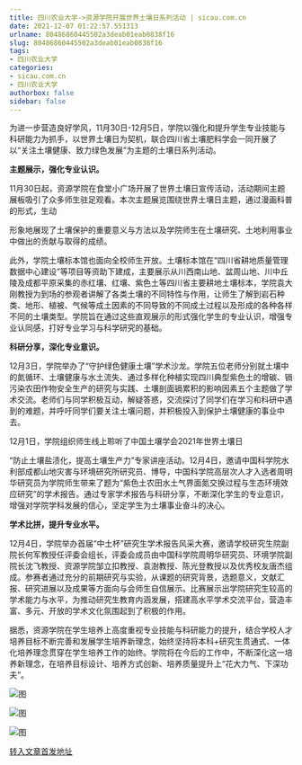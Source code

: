```yaml
---
title: 四川农业大学->资源学院开展世界土壤日系列活动 | sicau.com.cn
date: 2021-12-07 01:22:57.551313
urlname: 80486860445502a3deab01eab0838f16
slug: 80486860445502a3deab01eab0838f16
tags: 
- 四川农业大学
categories:
- sicau.com.cn
- 四川农业大学
authorbox: false
sidebar: false
---
```

为进一步营造良好学风，11月30日-12月5日，学院以强化和提升学生专业技能与科研能力为抓手，以世界土壤日为契机，联合四川省土壤肥料学会一同开展了以“关注土壤健康、致力绿色发展”为主题的土壤日系列活动。

**主题展示，强化专业认识。**

11月30日起，资源学院在食堂小广场开展了世界土壤日宣传活动，活动期间主题展板吸引了众多师生驻足观看。本次主题展览围绕世界土壤日主题，通过漫画科普的形式，生动
<!--more-->
形象地展现了土壤保护的重要意义与方法以及学院师生在土壤研究、土地利用事业中做出的贡献与取得的成绩。

此外，学院土壤标本馆也面向全校师生开放。土壤标本馆在“四川省耕地质量管理数据中心建设”等项目等资助下建成，主要展示从川西南山地、盆周山地、川中丘陵及成都平原采集的赤红壤、红壤、紫色土等四川省主要耕地土壤标本，学院袁大刚教授为到场的参观者讲解了各类土壤的不同特性与作用，让师生了解到岩石种类、地形、植被、气候等成土因素的不同导致的不同成土过程以及形成的各种各样不同的土壤类型。学院旨在通过这些直观展示的形式强化学生的专业认识，增强专业认同感，打好专业学习与科学研究的基础。

**科研分享，深化专业意识。**

12月3日，学院举办了“守护绿色健康土壤”学术沙龙。学院五位老师分别就土壤中的氮循环、土壤健康与水土流失、通过多样化种植实现四川典型紫色土的增碳、镉污染农田作物安全生产的研究与实践、土壤剖面镉累积的影响因素五个主题做了学术交流。老师们与同学积极互动，解疑答惑，交流探讨了同学们在学习和科研中遇到的难题，并呼吁同学们要关注土壤问题，并积极投入到保护土壤健康的事业中去。

12月1日，学院组织师生线上聆听了中国土壤学会2021年世界土壤日

“防止土壤盐渍化，提高土壤生产力”专家讲座活动。12月4日，邀请中国科学院水利部成都山地灾害与环境研究所研究员、博导，中国科学院高层次人才入选者周明华研究员为学院师生带来了题为“紫色土农田水土气界面氮交换过程与生态环境效应研究”的学术报告。通过专家学术报告与科研分享，不断深化学生的专业意识，增强对学院学科发展的信心，坚定学生为土壤事业奋斗的决心。

**学术比拼，提升专业水平。**

12月4日，学院举办首届“中土杯”研究生学术报告风采大赛，邀请学校研究生院副院长何军教授任评委会组长，评委会成员由中国科学院周明华研究员、环境学院副院长沈飞教授、资源学院邹立扣教授、袁澍教授、陈光登教授以及优秀校友唐杰组成。参赛者通过充分的前期研究与实验，从课题的研究背景，选题意义，文献汇报、研究进展以及成果等方面向与会师生自信展示。比赛展示出学院研究生较高的学术能力与水平，为推动研究生教育内涵发展，搭建高水平学术交流平台，营造丰富、多元、开放的学术文化氛围起到了积极的作用。

据悉，资源学院在学生培养上高度重视专业技能与科研能力的提升，结合学校人才培养目标不断完善和发展学生培养新理念，始终坚持将本科+研究生贯通式、一体化培养理念贯穿在学生培养工作的始终。学院将在今后的工作中，不断深化这一培养新理念，在培养目标设计、培养方式创新、培养质量提升上“花大力气、下深功夫”。

![图](https://news.sicau.edu.cn/__local/D/2B/21/B1FC8334FDDE73CCEA4E9C386A9_2FD2C5B4_4B27C.png)

![图](https://news.sicau.edu.cn/__local/9/12/69/A4D4D9F4915E7516D13C716C981_9377EBEA_5FAD0.png)

![图](https://news.sicau.edu.cn/__local/A/D0/12/12EED101102FA218855F3075154_0F15C55C_BAB62.png)

[转入文章首发地址](https://news.sicau.edu.cn/info/1078/65873.htm)